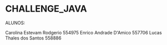 # CHALLENGE_JAVA

ALUNOS:

Carolina Estevam Rodgerio 554975
Enrico Andrade D'Amico 557706
Lucas Thales dos Santos 558886

